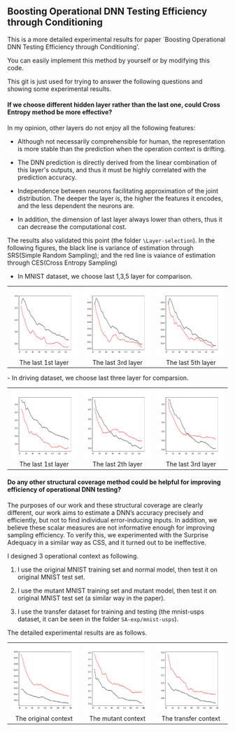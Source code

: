 ## Boosting Operational DNN Testing Efficiency through Conditioning

This is a more detailed experimental results for paper `Boosting Operational DNN Testing Efficiency through Conditioning'.

You can easily implement this method by yourself or by modifying this code.

This git is just used for trying to answer the following questions and showing some experimental results.

#### If we choose different hidden layer rather than the last one, could Cross Entropy method be more effective?

In my opinion, other layers do not enjoy all the following features: 

-  Although not necessarily comprehensible for human,  the representation is more stable than the prediction when the operation context is drifting. 

-  The DNN prediction is directly derived from the linear combination of this layer's outputs, and thus it must be highly correlated with the prediction accuracy. 
- Independence between neurons facilitating approximation of the joint distribution. The deeper the layer is, the higher the features it encodes, and the less dependent the neurons are. 
- In addition, the dimension of last layer always lower than others, thus it can decrease the computational cost.

The results also validated this point (the folder `\Layer-selection`). 
In the following figures, the black line is variance of estimation through SRS(Simple Random Sampling); and the red line is vaiance of estimation through CES(Cross Entropy Sampling)

- In MNIST dataset, we choose last 1,3,5 layer for comparison.
<table>
    <tr>
        <td ><center><img src="/fig/layer_exp_mnist1.png" , height=160px></center>
        <center>The last 1st  layer </center></td>
        <td ><center><img src="/fig/layer_exp_mnist2.png"  , height=160px></center>
        <center>The last 3rd layer</center></td>
        <td ><center><img src="/fig/layer_exp_mnist3.png" , height=160px ></center>
        <center>The last 5th layer</center></td>
    </tr>
</table>
- In driving dataset, we choose last three layer for comparsion. 
<table>
    <tr>
        <td ><center><img src="/fig/layer_exp_driving1.png" , height=160px></center>
        <center>The last 1st  layer </center></td>
        <td ><center><img src="/fig/layer_exp_driving2.png"  , height=160px></center>
        <center>The last 2th layer</center></td>
        <td ><center><img src="/fig/layer_exp_driving3.png" , height=160px ></center>
        <center>The last 3rd layer</center></td>
    </tr>
</table>

#### Do any other structural coverage method could be helpful for improving efficiency of operational DNN testing?

The purposes of our work and these structural coverage are clearly different, our work aims to estimate a DNN’s accuracy precisely and efficiently, but not to find individual error-inducing inputs. In addition, we believe these scalar measures are not informative
enough for improving sampling efficiency. To verify this, we experimented
with the Surprise Adequacy in a similar way as CSS, and it turned out to be ineffective. 

I designed 3 operational context as following. 

1. I use the original MNIST training set and normal model, then test it on original MNIST test set. 

2. I use the mutant MNIST training set and mutant model, then test it on original MNIST test set (a similar way in the paper). 

3. I use the transfer dataset for training and testing (the mnist-usps dataset, it can be seen in the folder `SA-exp/mnist-usps`). 

The detailed experimental results are as follows.

<table>
    <tr>
        <td ><center><img src="/fig/SA_exp_original.png" , height=160px></center>
        <center>The original context </center></td>
        <td ><center><img src="/fig/SA_exp_mutant.png"  , height=160px></center>
        <center>The mutant context</center></td>
        <td ><center><img src="/fig/SA_exp_transfer.png" , height=160px ></center>
        <center>The transfer context</center></td>
    </tr>
</table>


#### 